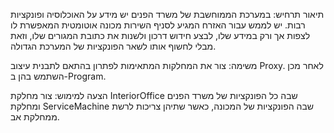 תיאור תרחיש: במערכת הממוחשבת של משרד הפנים יש מידע על האוכלוסיה ופונקציות רבות. יש לממש עבור האזרח המגיע לסניף השירות מכונה אוטומטית המאפשרת לו לצפות אך ורק במידע שלו, לבצע חידוש דרכון ולשנות את כתובת המגורים שלו, וזאת מבלי לחשוף אותו לשאר הפונקציות של המערכת הגדולה.

משימה: צור את המחלקות המתאימות לפתרון בהתאם לתבנית עיצוב Proxy. לאחר מכן השתמש בהן ב-Program.

הצעה למימוש: צור מחלקת InteriorOffice שבה כל הפונקציות של משרד הפנים ומחלקת ServiceMachine שבה הפונקציות של המכונה, כאשר שתיהן צריכות לרשת ממחלקת אב.
